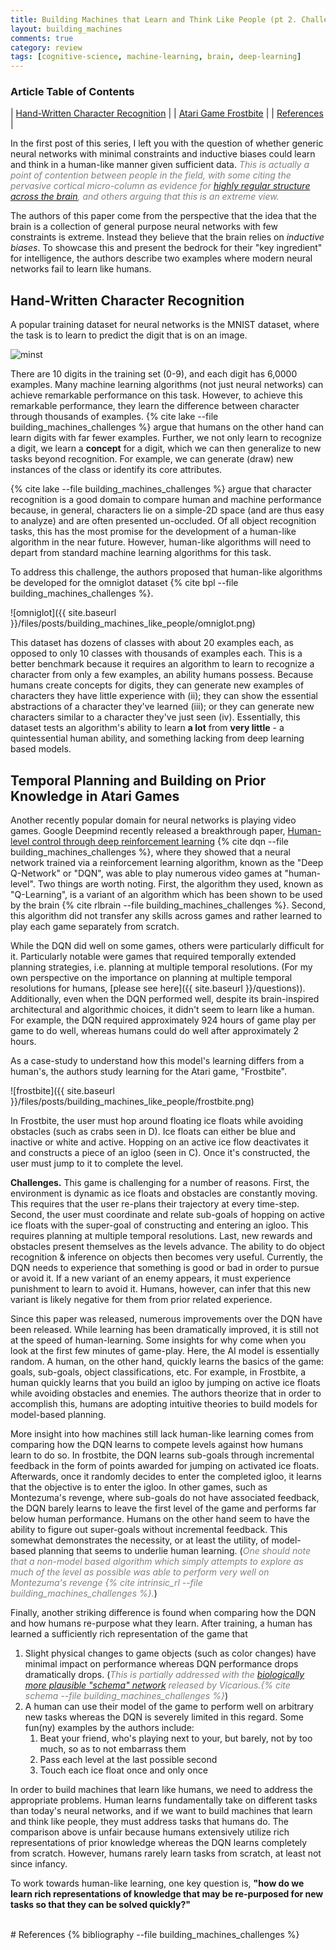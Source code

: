 ```yaml
---
title: Building Machines that Learn and Think Like People (pt 2. Challenges for Building Human-Like Machines)
layout: building_machines
comments: true
category: review
tags: [cognitive-science, machine-learning, brain, deep-learning]
---
```


### Article Table of Contents

| [Hand-Written Character Recognition](#hand-written-character-recognition) |
| [Atari Game Frostbite](#atari-game-frostbite) |
| [References](#references) |

In the first post of this series, I left you with the question of whether generic neural networks with minimal constraints and inductive biases could learn and think in a human-like manner given sufficient data. <font color="grey"><em>This is actually a point of contention between people in the field, with some citing the pervasive cortical micro-column as evidence for <a href="https://www.youtube.com/watch?v=yVT7dO_Tf4E&t=1378s">highly regular structure across the brain</a>, and others arguing that this is an extreme view.</em></font>

The authors of this paper come from the perspective that the idea that the brain is a collection of general purpose neural networks with few constraints is extreme. Instead they believe that the brain relies on *inductive biases*. To showcase this and present the bedrock for their "key ingredient" for intelligence, the authors describe two examples where modern neural networks fail to learn like humans.

## Hand-Written Character Recognition
A popular training dataset for neural networks is the MNIST dataset, where the task is to learn to predict the digit that is on an image.

![minst](https://www.tensorflow.org/images/mnist_digits.png)

There are 10 digits in the training set (0-9), and each digit has 6,0000 examples. Many machine learning algorithms (not just neural networks) can achieve remarkable performance on this task. However, to achieve this remarkable performance, they learn the difference between character through thousands of examples. {% cite lake --file building_machines_challenges %} argue that humans on the other hand can learn digits with far fewer examples. Further, we not only learn to recognize a digit, we learn a **concept** for a digit, which we can then generalize to new tasks beyond recognition. For example, we can generate (draw) new instances of the class or identify its core attributes.

{% cite lake --file building_machines_challenges %} argue that character recognition is a good domain to compare human and machine performance because, in general, characters lie on a simple-2D space (and are thus easy to analyze) and are often presented un-occluded. Of all object recognition tasks, this has the most promise for the development of a human-like algorithm in the near future. However, human-like algorithms will need to depart from standard machine learning algorithms for this task.

<!-- However, the authors maintain that MNIST is **not** is a good benchmark towards this goal because it doesn't require human-like abilities. For example, you have 6,0000 examples per digit. Many machine learning algorithms utilize all of these examples to learn each digit representation; however, a human needs only a few examples to learn a digit.  -->

To address this challenge, the authors proposed that human-like algorithms be developed for the omniglot dataset {% cite bpl --file building_machines_challenges %}.

![omniglot]({{ site.baseurl }}/files/posts/building_machines_like_people/omniglot.png)

This dataset has dozens of classes with about 20 examples each, as opposed to only 10 classes with thousands of examples each. This is a better benchmark because it requires an algorithm to learn to recognize a character from only a few examples, an ability humans possess. Because humans create concepts for digits, they can generate new examples of characters they have little experience with (ii); they can show the essential abstractions of a character they've learned (iii); or they can generate new characters similar to a character they've just seen (iv). Essentially, this dataset tests an algorithm's ability to learn **a lot** from **very little** - a quintessential human ability, and something lacking from deep learning based models.

## Temporal Planning and Building on Prior Knowledge in Atari Games

Another recently popular domain for neural networks is playing video games. Google Deepmind recently released a breakthrough paper, [Human-level control through deep reinforcement learning](https://deepmind.com/research/publications/human-level-control-through-deep-reinforcement-learning/) {% cite dqn --file building_machines_challenges %}, where they showed that a neural network trained via a reinforcement learning algorithm, known as the "Deep Q-Network" or "DQN", was able to play numerous video games at "human-level". Two things are worth noting. First, the algorithm they used, known as "Q-Learning", is a variant of an algorithm which has been shown to be used by the brain {% cite rlbrain --file building_machines_challenges %}. Second, this algorithm did not transfer any skills across games and rather learned to play each game separately from scratch.

While the DQN did well on some games, others were particularly difficult for it. Particularly notable were games that required temporally extended planning strategies, i.e. planning at multiple temporal resolutions. (For my own perspective on the importance on planning at multiple temporal resolutions for humans, [please see here]({{ site.baseurl }}/questions)). Additionally, even when the DQN performed well, despite its brain-inspired architectural and algorithmic choices, it didn't seem to learn like a human. For example, the DQN required approximately 924 hours of game play per game to do well, whereas humans could do well after approximately 2 hours. 

As a case-study to understand how this model's learning differs from a human's, the authors study learning for the Atari game, "Frostbite".

![frostbite]({{ site.baseurl }}/files/posts/building_machines_like_people/frostbite.png)

In Frostbite, the user must hop around floating ice floats while avoiding obstacles (such as crabs seen in D). Ice floats can either be blue and inactive or white and active. Hopping on an active ice flow deactivates it and constructs a piece of an igloo (seen in C). Once it's constructed, the user must jump to it to complete the level.

<strong>Challenges.</strong> This game is challenging for a number of reasons. First, the environment is dynamic as ice floats and obstacles are constantly moving. This requires that the user re-plans their trajectory at every time-step. Second, the user must coordinate and relate sub-goals of hopping on active ice floats with the super-goal of constructing and entering an igloo. This requires planning at multiple temporal resolutions. Last, new rewards and obstacles present themselves as the levels advance. The ability to do object recognition & inference on objects then becomes very useful. Currently, the DQN needs to experience that something is good or bad in order to pursue or avoid it. If a new variant of an enemy appears, it must experience punishment to learn to avoid it. Humans, however, can infer that this new variant is likely negative for them from prior related experience.

Since this paper was released, numerous improvements over the DQN have been released. While learning has been dramatically improved, it is still not at the speed of human-learning. Some insights for why come when you look at the first few minutes of game-play. Here, the AI model is essentially random. A human, on the other hand, quickly learns the basics of the game: goals, sub-goals, object classifications, etc. For example, in Frostbite, a human quickly learns that you build an igloo by jumping on active ice floats while avoiding obstacles and enemies. The authors theorize that in order to accomplish this, humans are adopting intuitive theories to build models for model-based planning.

More insight into how machines still lack human-like learning comes from comparing how the DQN learns to compete levels against how humans learn to do so. In frostbite, the DQN learns sub-goals through incremental feedback in the form of points awarded for jumping on activated ice floats. Afterwards, once it randomly decides to enter the completed igloo, it learns that the objective is to enter the igloo. In other games, such as Montezuma's revenge, where sub-goals do not have associated feedback, the DQN barely learns to leave the first level of the game and performs far below human performance. Humans on the other hand seem to have the ability to figure out super-goals without incremental feedback. This somewhat demonstrates the necessity, or at least the utility, of model-based planning that seems to underlie human learning. (<font color="grey"><em>One should note that a non-model based algorithm which simply attempts to explore as much of the level as possible was able to perform very well on Montezuma's revenge {% cite intrinsic_rl --file building_machines_challenges %}.</em></font>)

Finally, another striking difference is found when comparing how the DQN and how humans re-purpose what they learn. After training, a human has learned a sufficiently rich representation of the game that

1. Slight physical changes to game objects (such as color changes) have minimal impact on performance whereas DQN performance drops dramatically drops. (<font color="grey"><em>This is partially addressed with the <a href="https://www.vicarious.com/2017/08/07/general-game-playing-with-schema-networks/">biologically more plausible "schema" network</a> released by Vicarious.{% cite schema --file building_machines_challenges %}</em></font>)
2. A human can use their model of the game to perform well on arbitrary new tasks whereas the DQN is severely limited in this regard. Some fun(ny) examples by the authors include:
    1. Beat your friend, who's playing next to your, but barely, not by too much, so as to not embarrass them
    2. Pass each level at the last possible second
    3. Touch each ice float once and only once

In order to build machines that learn like humans, we need to address the appropriate problems. Human learns fundamentally take on different tasks than today's neural networks, and if we want to build machines that learn and think like people, they must address tasks that humans do. The comparison above is unfair because humans extensively utilize rich representations of prior knowledge whereas the DQN learns completely from scratch. However, humans rarely learn tasks from scratch, at least not since infancy.
<!-- , and especially not many of the tasks that modern AI systems as tasked with. -->
To work towards human-like learning, one key question is, <strong>"how do we learn rich representations of knowledge that may be re-purposed for new tasks so that they can be solved quickly?"</strong>


<!-- (<font color="grey"><em>This is actually where I disagree with the authors. While our current neural networks are likely too simple and lack diversity, I do believe the brain employs some basis set of neural networks. These networks then adapt from </em></font>) -->

<!-- Whether or not that's the case (<font color="grey"><em>and I don't think that's the case</em></font>), it is unlikely that the brain's neural networks are simple and stereotyped, learning simply from massive amounts of data. -->

<!-- <font color="grey"><em>One might argue the brain is known for highly stereotyped structure; for example, the cortical micro-column which is known to be pervasive in the cortex <strong>[CITE]</strong>. However, if one studies biological neural networks across the brain, one will find rich diversity in neuron structure and in inter-neuron connectivity.</em></font><br> -->

<br>
# References
{% bibliography --file building_machines_challenges %}
